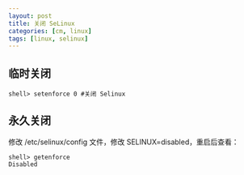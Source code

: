 ```yaml
---
layout: post
title: 关闭 SeLinux
categories: [cm, linux]
tags: [linux, selinux]
---
```


## 临时关闭

```shell
shell> setenforce 0 #关闭 Selinux  
```





## 永久关闭

修改 /etc/selinux/config 文件，修改 SELINUX=disabled，重启后查看：

```
shell> getenforce   
Disabled  
```